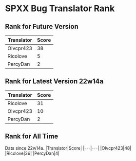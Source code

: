 # SPXX Bug Translator Rank
## Rank for Future Version
|Translator|Score|
|---|---|
|Olvcpr423|38|
|Ricolove|5|
|PercyDan|2|
## Rank for Latest Version 22w14a
|Translator|Score|
|---|---|
|Ricolove|31|
|Olvcpr423|10|
|PercyDan|2|
## Rank for All Time
Data since 22w14a.
|Translator|Score|
|---|---|
|Olvcpr423|48|
|Ricolove|36|
|PercyDan|4|